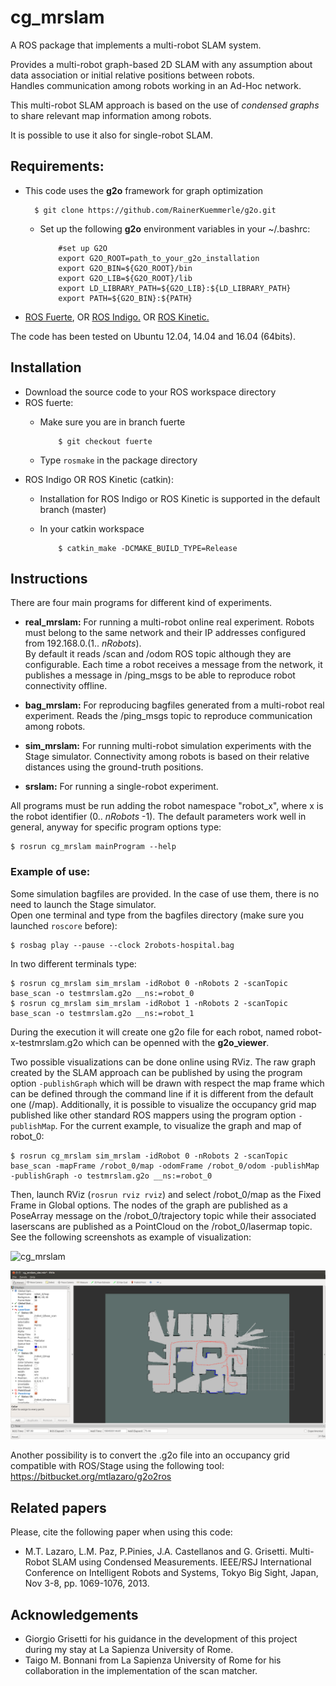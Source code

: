 cg_mrslam
=========

A ROS package that implements a multi-robot SLAM system.

Provides a multi-robot graph-based 2D SLAM with any assumption about data association or initial relative positions between robots.  
Handles communication among robots working in an Ad-Hoc network.

This multi-robot SLAM approach is based on the use of *condensed graphs* to share relevant map information among robots.

It is possible to use it also for single-robot SLAM.

Requirements:
-------------
- This code uses the **g2o** framework for graph optimization  
  
        $ git clone https://github.com/RainerKuemmerle/g2o.git

  - Set up the following **g2o** environment variables in your ~/.bashrc:  

            #set up G2O
            export G2O_ROOT=path_to_your_g2o_installation  
            export G2O_BIN=${G2O_ROOT}/bin  
            export G2O_LIB=${G2O_ROOT}/lib  
            export LD_LIBRARY_PATH=${G2O_LIB}:${LD_LIBRARY_PATH}  
            export PATH=${G2O_BIN}:${PATH}  

- [ROS Fuerte](http://wiki.ros.org/fuerte/Installation), OR [ROS Indigo.](http://wiki.ros.org/indigo/Installation) OR [ROS Kinetic.](http://wiki.ros.org/kinetic/Installation)

The code has been tested on Ubuntu 12.04, 14.04 and 16.04 (64bits). 

Installation
------------
- Download the source code to your ROS workspace directory
- ROS fuerte:
  - Make sure you are in branch fuerte  

            $ git checkout fuerte
  - Type `rosmake` in the package directory
- ROS Indigo OR ROS Kinetic (catkin):
  - Installation for ROS Indigo or ROS Kinetic is supported in the default branch (master)
  - In your catkin workspace 

            $ catkin_make -DCMAKE_BUILD_TYPE=Release

Instructions
------------
There are four main programs for different kind of experiments.  

- **real_mrslam:**
  For running a multi-robot online real experiment. Robots must belong to the same network and their IP addresses configured from 192.168.0.(1.. *nRobots*).  
  By default it reads /scan and /odom ROS topic although they are configurable.
  Each time a robot receives a message from the network, it publishes a message in /ping_msgs to be able to reproduce robot connectivity offline.

- **bag_mrslam:**
  For reproducing bagfiles generated from a multi-robot real experiment. Reads the /ping_msgs topic to reproduce communication among robots.

- **sim_mrslam:**
  For running multi-robot simulation experiments with the Stage simulator. Connectivity among robots is based on their relative distances using the ground-truth positions.

- **srslam:**
  For running a single-robot experiment.

All programs must be run adding the robot namespace "robot_x", where x is the robot identifier (0.. *nRobots* -1).
The default parameters work well in general, anyway for specific program options type:

    $ rosrun cg_mrslam mainProgram --help
  
### Example of use:

Some simulation bagfiles are provided. In the case of use them, there is no need to launch the Stage simulator.  
Open one terminal and type from the bagfiles directory (make sure you launched `roscore` before):

    $ rosbag play --pause --clock 2robots-hospital.bag

In two different terminals type:

    $ rosrun cg_mrslam sim_mrslam -idRobot 0 -nRobots 2 -scanTopic base_scan -o testmrslam.g2o __ns:=robot_0
    $ rosrun cg_mrslam sim_mrslam -idRobot 1 -nRobots 2 -scanTopic base_scan -o testmrslam.g2o __ns:=robot_1 

During the execution it will create one g2o file for each robot, named robot-x-testmrslam.g2o which can be openned with the **g2o_viewer**.  

Two possible visualizations can be done online using RViz. The raw graph created by the SLAM approach can be published by using the program option ```-publishGraph``` which will be drawn with respect the map frame which can be defined through the command line if it is different from the default one (/map). Additionally, it is possible to visualize the occupancy grid map published like other standard ROS mappers using the program option ```-publishMap```. For the current example, to visualize the graph and map of robot_0:

    $ rosrun cg_mrslam sim_mrslam -idRobot 0 -nRobots 2 -scanTopic base_scan -mapFrame /robot_0/map -odomFrame /robot_0/odom -publishMap -publishGraph -o testmrslam.g2o __ns:=robot_0

Then, launch RViz (`rosrun rviz rviz`) and select /robot_0/map as the Fixed Frame in Global options. The nodes of the graph are published as a PoseArray message on the /robot_0/trajectory topic while their associated laserscans are published as a PointCloud on the /robot_0/lasermap topic. See the following screenshots as example of visualization:

![cg_mrslam](/bagfiles/cg_mrslam.png)

![cg_mrslam_gridmap](/bagfiles/cg_mrslam_gridmap.png)

Another possibility is to convert the .g2o file into an occupancy grid compatible with ROS/Stage using the following tool:
https://bitbucket.org/mtlazaro/g2o2ros

Related papers
---------------
Please, cite the following paper when using this code:  

- M.T. Lazaro, L.M. Paz, P.Pinies, J.A. Castellanos and G. Grisetti. Multi-Robot SLAM using Condensed Measurements. IEEE/RSJ International Conference on Intelligent Robots and Systems, Tokyo Big Sight, Japan, Nov 3-8, pp. 1069-1076, 2013.

Acknowledgements
----------------
- Giorgio Grisetti for his guidance in the development of this project during my stay at La Sapienza University of Rome.
- Taigo M. Bonnani from La Sapienza University of Rome for his collaboration in the implementation of the scan matcher.

